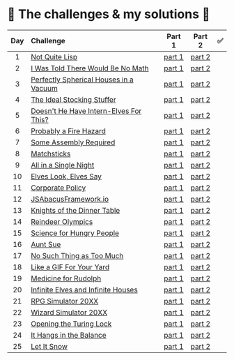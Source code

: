 # :tada: The challenges & my solutions :gift:
| Day | Challenge | Part 1 | Part 2 | :white_check_mark: |
|:---:|:---|:---:|:---:|:---:|
| 1 | [Not Quite Lisp](https://adventofcode.com/2015/day/1) | [part 1](./day01/part1.py) | [part 2](./day01/part2.py) |
| 2 | [I Was Told There Would Be No Math](https://adventofcode.com/2015/day/2) | [part 1](./day02/part1.py) | [part 2](./day02/part2.py) |
| 3 | [Perfectly Spherical Houses in a Vacuum](https://adventofcode.com/2015/day/3) | [part 1](./day03/part1.py) | [part 2](./day03/part2.py) |
| 4 | [The Ideal Stocking Stuffer](https://adventofcode.com/2015/day/4) | [part 1](./day04/part1.py) | [part 2](./day04/part2.py) |
| 5 | [Doesn't He Have Intern-Elves For This?](https://adventofcode.com/2015/day/5) | [part 1](./day05/part1.py) | [part 2](./day05/part2.py) |
| 6 | [Probably a Fire Hazard](https://adventofcode.com/2015/day/6) | [part 1](./day06/part1.py) | [part 2](./day06/part2.py) |
| 7 | [Some Assembly Required](https://adventofcode.com/2015/day/7) | [part 1](./day07/part1.py) | [part 2](./day07/part2.py) |
| 8 | [Matchsticks](https://adventofcode.com/2015/day/8) | [part 1](./day08/part1.py) | [part 2](./day08/part2.py) |
| 9 | [All in a Single Night ](https://adventofcode.com/2015/day/9) | [part 1](./day09/part1.py) | [part 2](./day09/part2.py) |
| 10 | [Elves Look, Elves Say](https://adventofcode.com/2015/day/10) | [part 1](./day10/part1.py) | [part 2](./day10/part2.py) |
| 11 | [Corporate Policy](https://adventofcode.com/2015/day/11) | [part 1](./day11/part1.py) | [part 2](./day11/part2.py) |
| 12 | [JSAbacusFramework.io](https://adventofcode.com/2015/day/12) | [part 1](./day12/part12.py) | [part 2](./day12/part12.py) |
| 13 | [Knights of the Dinner Table](https://adventofcode.com/2015/day/13) | [part 1](./day13/part1.py) | [part 2](./day13/part2.py) |
| 14 | [Reindeer Olympics](https://adventofcode.com/2015/day/14) | [part 1](./day14/part1.py) | [part 2](./day14/part2.py) |
| 15 | [Science for Hungry People](https://adventofcode.com/2015/day/15) | [part 1](./day15/part1.py) | [part 2](./day15/part2.py) |
| 16 | [Aunt Sue](https://adventofcode.com/2015/day/16) | [part 1](./day16/part12.py) | [part 2](./day16/part12.py) |
| 17 | [No Such Thing as Too Much](https://adventofcode.com/2015/day/17) | [part 1](./day17/part12.py) | [part 2](./day17/part12.py) |
| 18 | [Like a GIF For Your Yard](https://adventofcode.com/2015/day/18) | [part 1](./day18/part12.py) | [part 2](./day18/part12.py) |
| 19 | [Medicine for Rudolph](https://adventofcode.com/2015/day/19) | [part 1](./day19/part1.py) | [part 2](./day19/part2.py) |
| 20 | [Infinite Elves and Infinite Houses](https://adventofcode.com/2015/day/20) | [part 1](./day20/part12.py) | [part 2](./day20/part12.py) |
| 21 | [RPG Simulator 20XX](https://adventofcode.com/2015/day/21) | [part 1](./day21/part1.py) | [part 2](./day21/part2.py) |
| 22 | [Wizard Simulator 20XX](https://adventofcode.com/2015/day/22) | [part 1](./day22/part1.py) | [part 2](./day22/part2.py) |
| 23 | [Opening the Turing Lock](https://adventofcode.com/2015/day/23) | [part 1](./day23/part1.py) | [part 2](./day23/part2.py) |
| 24 | [It Hangs in the Balance](https://adventofcode.com/2015/day/24) | [part 1](./day24/part12.py) | [part 2](./day24/part12.py) |
| 25 | [Let It Snow](https://adventofcode.com/2015/day/25) | [part 1](./day25/part1.py) | [part 2](./day25/part1.py) |
